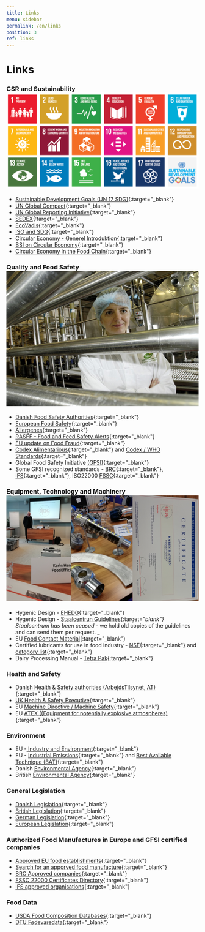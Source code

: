 ```yaml
---
title: Links
menu: sidebar
permalink: /en/links
position: 3
ref: links
---
```


# Links

### CSR and Sustainability ![Sdg][21]

* [Sustainable Development Goals (UN 17 SDG)][22]{:target="_blank"}
* [UN Global Compact][23]{:target="_blank"}
* [UN Global Reporting Initiative][24]{:target="_blank"}
* [SEDEX][25]{:target="_blank"}
* [EcoVadis][26]{:target="_blank"}
* [ISO and SDG][27]{:target="_blank"}
* [Circular Economy - Generel Introduktion][28]{:target="_blank"}
* [BSI on Circular Economy][29]{:target="_blank"}
* [Circular Economy in the Food Chain][30]{:target="_blank"}

### Quality and Food Safety ![00 About][31]

* [Danish Food Safety Authorities][32]{:target="_blank"}
* [European Food Safety][33]{:target="_blank"}
* [Allergenes][34]{:target="_blank"}
* [RASFF - Food and Feed Safety Alerts][35]{:target="_blank"}
* [EU update on Food Fraud][36]{:target="_blank"}
* [Codex Alimentarious][37]{:target="_blank"} and [Codex / WHO Standards][38]{:target="_blank"}
* Global Food Safety Initiative [(GFSI)][39]{:target="_blank"}
* Some GFSI recognized standards - [BRC][40]{:target="_blank"}, [IFS][41]{:target="_blank"}, ISO22000 [FSSC][42]{:target="_blank"}

### Equipment, Technology and Machinery ![EHEDG][43]

* Hygenic Design - [EHEDG][44]{:target="_blank"}
* Hygenic Design - [Staalcentrun Guidelines][45]{:target="_blank"} Staalcentrum has been ceased -_ we hold old copies of the guidelines and can send them per request. _
* EU [Food Contact Material][46]{:target="_blank"}
* Certified lubricants for use in food industry - [NSF][47]{:target="_blank"} and [category list][48]{:target="_blank"}
* Dairy Processing Manual - [Tetra Pak][49]{:target="_blank"}

### Health and Safety 

* [Danish Health & Safety authorities (ArbejdsTilsynet, AT)][50]{:target="_blank"}
* [UK Health & Safety Executive][51]{:target="_blank"}
* EU [Machine Directive / Machine Safety][52]{:target="_blank"}
* EU [ATEX ((Equipment for potentially explosive atmospheres)][53]{:target="_blank"}

### Environment

* EU -[ Industry and Environment][55]{:target="_blank"}
* EU - [Industrial Emissions][56]{:target="_blank"} and [Best Available Technique (BAT)][57]{:target="_blank"}
* Danish [Environmental Agency][58]{:target="_blank"}
* British [Environmental Agency][59]{:target="_blank"}

### General Legislation

* [Danish Legislation][60]{:target="_blank"}
* [British Legislation][61]{:target="_blank"}
* [German Legislation][62]{:target="_blank"}
* [European Legislation][63]{:target="_blank"}

### Authorized Food Manufactures in Europe and GFSI certified companies

* [Approved EU food establishments][64]{:target="_blank"}
* [Search for an apporved food manufacture][65]{:target="_blank"}
* [BRC Approved companies][66]{:target="_blank"}
* [FSSC 22000 Certificates Directory][67]{:target="_blank"}
* [IFS approved organisations][68]{:target="_blank"}

### Food Data 

* [USDA Food Composition Databases][69]{:target="_blank"}
* [DTU Fødevaredata][70]{:target="_blank"}

[21]: /assets/images/SDG.png#w255#pull-right "Sdg"
[22]: https://sdgs.un.org/goals "https://sdgs.un.org/goals"
[23]: https://www.unglobalcompact.org/ "https://www.unglobalcompact.org/"
[24]: https://www.globalreporting.org/ "https://www.globalreporting.org/"
[25]: https://www.sedex.com/ "https://www.sedex.com/"
[26]: https://ecovadis.com/ "https://ecovadis.com/"
[27]: https://www.iso.org/sdgs.html "https://www.iso.org/sdgs.html"
[28]: https://www.ellenmacarthurfoundation.org/circular-economy/concept "https://www.ellenmacarthurfoundation.org/circular-economy/concept"
[29]: https://www.bsigroup.com/en-GB/standards/benefits-of-using-standards/becoming-more-sustainable-with-standards/BS8001-Circular-Economy/ "https://www.bsigroup.com/en-GB/standards/benefits-of-using-standards/becoming-more-sustainable-with-standards/BS8001-Circular-Economy/"
[30]: https://circulareconomy.fooddrinkeurope.eu/manufacturing/ "https://circulareconomy.fooddrinkeurope.eu/manufacturing/"
[31]: /assets/images/00%20About.jpg#w255#pull-right "00 About"
[32]: https://www.foedevarestyrelsen.dk/Sider/forside.aspx "https://www.foedevarestyrelsen.dk/Sider/forside.aspx"
[33]: http://ec.europa.eu/food/index_en.htm "http://ec.europa.eu/food/index_en.htm"
[34]: http://farrp.unl.edu/reg-sit-food-allergens "http://farrp.unl.edu/reg-sit-food-allergens"
[35]: http://ec.europa.eu/food/safety/rasff/index_en.htm "http://ec.europa.eu/food/safety/rasff/index_en.htm"
[36]: https://ec.europa.eu/knowledge4policy/food-fraud-quality_en "https://ec.europa.eu/knowledge4policy/food-fraud-quality_en"
[37]: hhttp://www.fao.org/fao-who-codexalimentarius/codex-home/en/ "http://www.fao.org/fao-who-codexalimentarius/codex-home/en/"
[38]: http://www.fao.org/fao-who-codexalimentarius/standards/list-of-standards/en/ "http://www.fao.org/fao-who-codexalimentarius/standards/list-of-standards/en/"
[39]: http://www.mygfsi.com/ "http://www.mygfsi.com/"
[40]: https://www.brcgs.com/ "https://www.brcgs.com/"
[41]: https://www.ifs-certification.com/index.php/en/standards "https://www.ifs-certification.com/index.php/en/standards"
[42]: http://www.fssc22000.com/documents/home.xml?lang=en "http://www.fssc22000.com/documents/home.xml?lang=en"
[43]: /assets/images/EHEDG.png#w255#pull-right "Ehedg"
[44]: http://www.ehedg.org/?nr=9&lang=en "http://www.ehedg.org/?nr=9&lang=en"
[45]: http://staalcentrum.dk/VidenTANK/industriens_guidelines.htm "http://staalcentrum.dk/VidenTANK/industriens_guidelines.htm"
[46]: http://ec.europa.eu/food/safety/chemical_safety/food_contact_materials/index_en.htm "http://ec.europa.eu/food/safety/chemical_safety/food_contact_materials/index_en.htm"
[47]: http://info.nsf.org/Certified/iso_21469/ "http://info.nsf.org/Certified/iso_21469/"
[48]: http://info.nsf.org/USDA/categories.html#P1 "http://info.nsf.org/USDA/categories.html#P1"
[49]: http://www.dairyprocessinghandbook.com/ "http://www.dairyprocessinghandbook.com/"
[50]: https://at.dk/en "https://at.dk/en"
[51]: http://www.hse.gov.uk/ "http://www.hse.gov.uk/"
[52]: http://ec.europa.eu/growth/sectors/mechanical-engineering/machinery/index_en.htm "http://ec.europa.eu/growth/sectors/mechanical-engineering/machinery/index_en.htm"
[53]: http://ec.europa.eu/growth/sectors/mechanical-engineering/atex/index_en.htm "http://ec.europa.eu/growth/sectors/mechanical-engineering/atex/index_en.htm"
[54]: /assets/images/Bæredygtighed.png#w255#pull-right "Bæredygtighed"
[55]: http://ec.europa.eu/environment/industry/index_en.htm "http://ec.europa.eu/environment/industry/index_en.htm"
[56]: http://ec.europa.eu/environment/industry/stationary/index.htm "http://ec.europa.eu/environment/industry/stationary/index.htm"
[57]: http://eippcb.jrc.ec.europa.eu/reference/ "http://eippcb.jrc.ec.europa.eu/reference/"
[58]: http://eng.mst.dk/ "http://eng.mst.dk/"
[59]: https://www.gov.uk/government/organisations/environment-agency/services-information "https://www.gov.uk/government/organisations/environment-agency/services-information"
[60]: https://www.retsinformation.dk/ "https://www.retsinformation.dk/"
[61]: http://www.legislation.gov.uk/ "http://www.legislation.gov.uk/"
[62]: http://www.gesetze-im-internet.de/index.html "http://www.gesetze-im-internet.de/index.html"
[63]: http://eur-lex.europa.eu/RECH_legislation.do?ihmlang=en "http://eur-lex.europa.eu/RECH_legislation.do?ihmlang=en"
[64]: http://ec.europa.eu/food/safety/biosafety/food_hygiene/eu_food_establishments/index_en.htm "http://ec.europa.eu/food/safety/biosafety/food_hygiene/eu_food_establishments/index_en.htm"
[65]: http://www.eucode.info/ "http://www.eucode.info/"
[66]: http://www.brcdirectory.co.uk/ "http://www.brcdirectory.co.uk/"
[67]: https://www.fssc22000.com/certified-organizations/# "https://www.fssc22000.com/certified-organizations/#"
[68]: https://www.ifs-certification.com/index.php/en/?SID=204a0cb9a0fc3e8bfecf4f8de4f93d98&page=home&content=pruefinstitute_detail&desc=institutes&language=english&id=362 "https://www.ifs-certification.com/index.php/en/?SID=204a0cb9a0fc3e8bfecf4f8de4f93d98&page=home&content=pruefinstitute_detail&desc=institutes&language=english&id=362"
[69]: https://ndb.nal.usda.gov/ndb/search/list "https://ndb.nal.usda.gov/ndb/search/list"
[70]: http://frida.fooddata.dk/index.php?lang=en "http://frida.fooddata.dk/index.php?lang=en"
